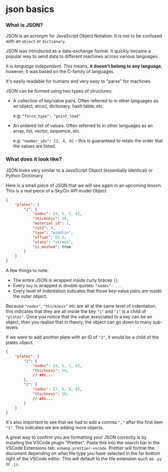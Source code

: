 # json basics

### What is JSON?

JSON is an acronym for JavaScript Object Notation. It is not to be confused with an `object` or `dictionary`.

JSON was introduced as a data-exchange format. It quickly became a popular way to send data to different machines across various languages.

It is *language independent*. This means, **it doesn't belong to any language**, however, it was based on the C-family of languages.

It's easily readable for humans and very easy to "parse" for machines.

JSON can be formed using two types of structures:

- A collection of key/value pairs. Often referred to in other languages as an object, struct, dictionary, hash table, etc.
    
    e.g: `"force_type": "point_load"` 

- An ordered list of values. Often referred to in other languages as an array, list, vector, sequence, etc.
    
    e.g: `"member_ids": [1, 4, 6]` - this is guaranteed to retain the order that the values are listed.

### What does it look like?

JSON looks very similar to a JavaScript Object (essentially identical) or Python Dictionary.

Here is a small piece of JSON that we will see again in an upcoming lesson. This is a real piece of a SkyCiv API model Object

```json
{
	"plates": {
		"1": {
			"nodes": [4, 5, 7, 6],
			"thickness": 50,
			"material_id": 1,
			"rotZ": 0,
			"type": "mindlin",
			"offset": 65.6,
			"state": "stress",
			"is_meshed": true
		}
	}
}
```

A few things to note:
* The entire JSON is wrapped inside curly braces `{}`.
* Every `key` is wrapped in double quotes: `"nodes": ...`
* Every level of indentation indicates that those key-value pairs are inside the outer object.

Because `"nodes"`, `"thickness"` etc are all at the same level of indentation, this indicates that they are all inside the key `"1"` and `"1"` is a child of `"plates"`. Once you notice that the value associated to a key can be an object, then you realise that in theory, the object can go down to many sub-levels.

If we were to add another plate with an ID of `"2"`, it would be a child of the plates object.

```json
{
    "plates": {
        "1": {
            "nodes": [4, 5, 7, 6],
            "thickness": 50,
            // etc...
        },
        "2": {
            "nodes": [7, 6, 9, 8],
            "thickness": 20,
            // etc...
        }
    }
}
```

It's also important to see that we had to add a comma `","` after the first item `"1"`. This indicates we are adding more objects.

A great way to confirm you are formatting your JSON correctly is by installing the VSCode plugin "Prettier". Paste this into the search bar in the VSCode Extensions tab: `esbenp.prettier-vscode`. Prettier will format the document depending on what file type you have selected in the far bottom right of the VSCode editor. This will default to the file extension such as `.py` or `.js`.